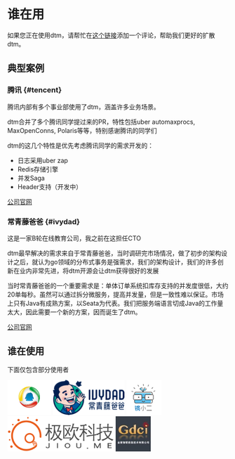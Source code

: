 # 谁在用

如果您正在使用dtm，请帮忙在[这个链接](https://github.com/dtm-labs/dtm/issues/7)添加一个评论，帮助我们更好的扩散dtm。

## 典型案例

### 腾讯 {#tencent}
腾讯内部有多个事业部使用了dtm，涵盖许多业务场景。

dtm合并了多个腾讯同学提过来的PR，特性包括uber automaxprocs, MaxOpenConns, Polaris等等，特别感谢腾讯的同学们

dtm的这几个特性是优先考虑腾讯同学的需求开发的：
- 日志采用uber zap
- Redis存储引擎
- 并发Saga
- Header支持（开发中）

[公司官网](https://www.tencent.com)
### 常青藤爸爸 {#ivydad}
这是一家B轮在线教育公司，我之前在这担任CTO

dtm最早解决的需求来自于常青藤爸爸，当时调研完市场情况，做了初步的架构设计之后，就认为go领域的分布式事务是强需求，我们的架构设计，我们的许多创新在业内非常先进，将dtm开源会让dtm获得很好的发展

当时常青藤爸爸的一个重要需求是：单体订单系统扣库存支持的并发度很低，大约20单每秒。虽然可以通过拆分微服务，提高并发量，但是一致性难以保证。市场上只有Java有成熟方案，以Seata为代表。我们把服务端语言切成Java的工作量太大，因此需要一个新的方案，因而诞生了dtm。

[公司官网](https://www.ivydad.com)

## 谁在使用

下面仅包含部分使用者

<div style='vertical-align: middle'>
    <img alt='腾讯' height='80'  src='../imgs/company/tencent.jpeg'  />
    <img alt='常青藤爸爸' height='80'  src='../imgs/company/ivydad.png'  />
    <img alt='镜小二' height='80'  src='../imgs/company/eglass.png'  />
    <img alt='极欧科技' height='80'  src='../imgs/company/jiou.png'  />
    <img alt='金数智联' height='80'  src='../imgs/company/gdci.png'  />
</div>

